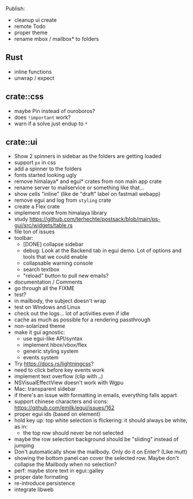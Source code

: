 Publish:
- cleanup ui create
- remote Todo
- proper theme
- rename mbox / mailbox* to folders

## Rust
- inline functions
- unwrap / expect

## crate::css
- maybe Pin instead of ouroboros?
- does `!important` work?
- warn if a solve just endup to `*`

## crate::ui
- Show 2 spinners in sidebar as the folders are getting loaded
- support `px` in css
- add a spinner to the folders
- fonts started looking ugly
- remove himalaya* and egui* crates from non main app crate
- rename server to mailservice or something like that…
- show cells "inline" (like de "draft" label on fastmail webapp)
- remove egui and log from `styling` crate
- create a Flex crate
- implement more from himalaya library
- study https://github.com/terhechte/postsack/blob/main/ps-gui/src/widgets/table.rs
- file ton of issues
- toolbar:
  - [DONE] collapse sidebar
  - debug: Look at the Backend tab in egui demo. Lot of options and tools that we could enable
  - collapsable warning console
  - search textbox
  - "reload" button to pull new emails?
- documentation / Comments
- go through all the FIXME
- test?
- in mailbody, the subject doesn't wrap
- test on Windows and Linux
- check out the logs… lot of activities even if idle
- cache as much as possible for a rendering passthrough
- non-solarized theme
- make it gui agnostic:
  - use egui-like API/syntax
  - implement hbox/vbox/flex
  - generic styling system
  - events system
- Try https://docs.rs/lightningcss?
- need to click before key events work
- implement text overflow (clip with `…`)
- NSVisualEffectView doesn't work with Wgpu
- Mac: transparent sidebar
- if there's an issue with formatting in emails, everything falls appart
- support chinese characters and icons: https://github.com/emilk/egui/issues/162
- proper egui ids (based on element)
- hold key up: top white selection is flickering: it should always be white, as in:
  - the top row should never be not selected
- maybe the row selection background should be "sliding" instead of jumping
- Don't automatically show the mailbody. Only do it on Enter? (Like mutt)
- showing the bottom panel can cover the selected row. Maybe don't collapse the Mailbody when no selection?
- perf: maybe store text in egui::galley
- proper date formating
- re-introduce persistence
- integrate libweb
